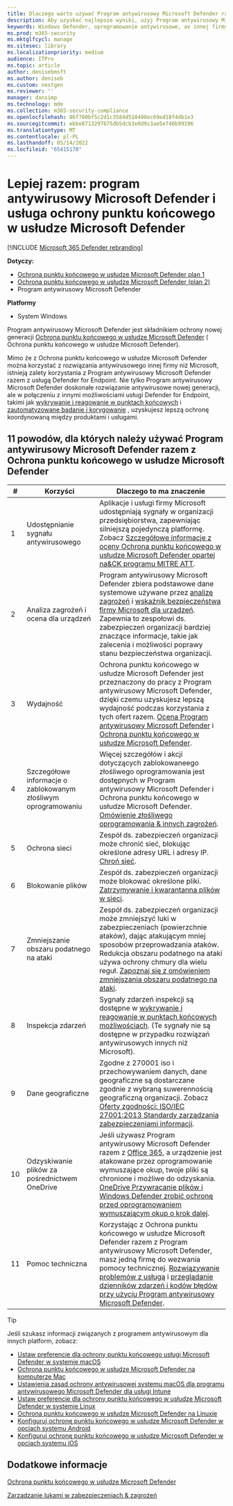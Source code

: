 ```yaml
---
title: Dlaczego warto używać Program antywirusowy Microsoft Defender razem z Ochrona punktu końcowego w usłudze Microsoft Defender
description: Aby uzyskać najlepsze wyniki, użyj Program antywirusowy Microsoft Defender razem z innymi ofertami firmy Microsoft.
keywords: Windows Defender, oprogramowanie antywirusowe, av innej firmy
ms.prod: m365-security
ms.mktglfcycl: manage
ms.sitesec: library
ms.localizationpriority: medium
audience: ITPro
ms.topic: article
author: denisebmsft
ms.author: deniseb
ms.custom: nextgen
ms.reviewer: ''
manager: dansimp
ms.technology: mde
ms.collection: m365-security-compliance
ms.openlocfilehash: 86f780bf5c2d1c3584d510490ec69ed18f4db1e3
ms.sourcegitcommit: ebbe8713297675db5dcb3e0d9c3ae5e746b99196
ms.translationtype: MT
ms.contentlocale: pl-PL
ms.lasthandoff: 05/14/2022
ms.locfileid: "65415178"
---
```

# <a name="better-together-microsoft-defender-antivirus-and-microsoft-defender-for-endpoint"></a>Lepiej razem: program antywirusowy Microsoft Defender i usługa ochrony punktu końcowego w usłudze Microsoft Defender

[!INCLUDE [Microsoft 365 Defender rebranding](../../includes/microsoft-defender.md)]


**Dotyczy:**

- [Ochrona punktu końcowego w usłudze Microsoft Defender plan 1](https://go.microsoft.com/fwlink/p/?linkid=2154037)
- [Ochrona punktu końcowego w usłudze Microsoft Defender (plan 2)](https://go.microsoft.com/fwlink/p/?linkid=2154037) 
- Program antywirusowy Microsoft Defender

**Platformy**
- System Windows

Program antywirusowy Microsoft Defender jest składnikiem ochrony nowej generacji [Ochrona punktu końcowego w usłudze Microsoft Defender](/microsoft-365/security/defender-endpoint/microsoft-defender-endpoint) ( Ochrona punktu końcowego w usłudze Microsoft Defender).

Mimo że z Ochrona punktu końcowego w usłudze Microsoft Defender można korzystać z rozwiązania antywirusowego innej firmy niż Microsoft, istnieją zalety korzystania z Program antywirusowy Microsoft Defender razem z usługą Defender for Endpoint. Nie tylko Program antywirusowy Microsoft Defender doskonałe rozwiązanie antywirusowe nowej generacji, ale w połączeniu z innymi możliwościami usługi Defender for Endpoint, takimi jak [wykrywanie i reagowanie w punktach końcowych](/microsoft-365/security/defender-endpoint/overview-endpoint-detection-response) i [zautomatyzowane badanie i korygowanie](/microsoft-365/security/defender-endpoint/automated-investigations) , uzyskujesz lepszą ochronę koordynowaną między produktami i usługami.

## <a name="11-reasons-to-use-microsoft-defender-antivirus-together-with-microsoft-defender-for-endpoint"></a>11 powodów, dla których należy używać Program antywirusowy Microsoft Defender razem z Ochrona punktu końcowego w usłudze Microsoft Defender

|#|Korzyści|Dlaczego to ma znaczenie|
|--|--|--|
|1|Udostępnianie sygnału antywirusowego|Aplikacje i usługi firmy Microsoft udostępniają sygnały w organizacji przedsiębiorstwa, zapewniając silniejszą pojedynczą platformę. Zobacz [Szczegółowe informacje z oceny Ochrona punktu końcowego w usłudze Microsoft Defender opartej na&CK programu MITRE ATT](https://www.microsoft.com/security/blog/2018/12/03/insights-from-the-mitre-attack-based-evaluation-of-windows-defender-atp/).|
|2|Analiza zagrożeń i ocena dla urządzeń|Program antywirusowy Microsoft Defender zbiera podstawowe dane systemowe używane przez [analizę zagrożeń](/microsoft-365/security/defender-endpoint/threat-analytics) i [wskaźnik bezpieczeństwa firmy Microsoft dla urządzeń](/microsoft-365/security/defender-endpoint/tvm-microsoft-secure-score-devices). Zapewnia to zespołowi ds. zabezpieczeń organizacji bardziej znaczące informacje, takie jak zalecenia i możliwości poprawy stanu bezpieczeństwa organizacji.|
|3|Wydajność|Ochrona punktu końcowego w usłudze Microsoft Defender jest przeznaczony do pracy z Program antywirusowy Microsoft Defender, dzięki czemu uzyskujesz lepszą wydajność podczas korzystania z tych ofert razem. [Ocena Program antywirusowy Microsoft Defender](evaluate-microsoft-defender-antivirus.md) i [Ochrona punktu końcowego w usłudze Microsoft Defender](/microsoft-365/security/defender-endpoint/evaluate-mde).|
|4|Szczegółowe informacje o zablokowanym złośliwym oprogramowaniu|Więcej szczegółów i akcji dotyczących zablokowaneego złośliwego oprogramowania jest dostępnych w Program antywirusowy Microsoft Defender i Ochrona punktu końcowego w usłudze Microsoft Defender. [Omówienie złośliwego oprogramowania & innych zagrożeń](/windows/security/threat-protection/intelligence/understanding-malware).|
|5|Ochrona sieci|Zespół ds. zabezpieczeń organizacji może chronić sieć, blokując określone adresy URL i adresy IP. [Chroń sieć](/microsoft-365/security/defender-endpoint/network-protection).|
|6|Blokowanie plików|Zespół ds. zabezpieczeń organizacji może blokować określone pliki. [Zatrzymywanie i kwarantanna plików w sieci](/microsoft-365/security/defender-endpoint/respond-file-alerts#stop-and-quarantine-files-in-your-network).|
|7|Zmniejszanie obszaru podatnego na ataki|Zespół ds. zabezpieczeń organizacji może zmniejszyć luki w zabezpieczeniach (powierzchnie ataków), dając atakującym mniej sposobów przeprowadzania ataków. Redukcja obszaru podatnego na ataki używa ochrony chmury dla wielu reguł. [Zapoznaj się z omówieniem zmniejszania obszaru podatnego na ataki](/microsoft-365/security/defender-endpoint/overview-attack-surface-reduction).|
|8|Inspekcja zdarzeń|Sygnały zdarzeń inspekcji są dostępne w [wykrywanie i reagowanie w punktach końcowych możliwościach](/microsoft-365/security/defender-endpoint/overview-endpoint-detection-response). (Te sygnały nie są dostępne w przypadku rozwiązań antywirusowych innych niż Microsoft).|
|9|Dane geograficzne|Zgodne z 270001 iso i przechowywaniem danych, dane geograficzne są dostarczane zgodnie z wybraną suwerennością geograficzną organizacji. Zobacz [Oferty zgodności: ISO/IEC 27001:2013 Standardy zarządzania zabezpieczeniami informacji](/microsoft-365/compliance/offering-iso-27001).|
|10|Odzyskiwanie plików za pośrednictwem OneDrive|Jeśli używasz Program antywirusowy Microsoft Defender razem z [Office 365](/Office365/Enterprise), a urządzenie jest atakowane przez oprogramowanie wymuszające okup, twoje pliki są chronione i możliwe do odzyskania. [OneDrive Przywracanie plików i Windows Defender zrobić ochronę przed oprogramowaniem wymuszającym okup o krok dalej](https://techcommunity.microsoft.com/t5/Microsoft-OneDrive-Blog/OneDrive-Files-Restore-and-Windows-Defender-takes-ransomware/ba-p/188001).|
|11|Pomoc techniczna|Korzystając z Ochrona punktu końcowego w usłudze Microsoft Defender razem z Program antywirusowy Microsoft Defender, masz jedną firmę do wezwania pomocy technicznej. [Rozwiązywanie problemów z usługą](/microsoft-365/security/defender-endpoint/troubleshoot-mdatp) i [przeglądanie dzienników zdarzeń i kodów błędów przy użyciu Program antywirusowy Microsoft Defender](troubleshoot-microsoft-defender-antivirus.md).|

> [!TIP]
> Jeśli szukasz informacji związanych z programem antywirusowym dla innych platform, zobacz:
> - [Ustaw preferencje dla ochrony punktu końcowego usługi Microsoft Defender w systemie macOS](mac-preferences.md)
> - [Ochrona punktu końcowego w usłudze Microsoft Defender na komputerze Mac](microsoft-defender-endpoint-mac.md)
> - [Ustawienia zasad ochrony antywirusowej systemu macOS dla programu antywirusowego Microsoft Defender dla usługi Intune](/mem/intune/protect/antivirus-microsoft-defender-settings-macos)
> - [Ustaw preferencje dla ochrony punktu końcowego w usłudze Microsoft Defender w systemie Linux](linux-preferences.md)
> - [Ochrona punktu końcowego w usłudze Microsoft Defender na Linuxie](microsoft-defender-endpoint-linux.md)
> - [Konfiguruj ochronę punktu końcowego w usłudze Microsoft Defender w opcjach systemu Android](android-configure.md)
> - [Konfiguruj ochronę punktu końcowego w usłudze Microsoft Defender w opcjach systemu iOS](ios-configure-features.md)

## <a name="learn-more"></a>Dodatkowe informacje

[Ochrona punktu końcowego w usłudze Microsoft Defender](/microsoft-365/security/defender-endpoint/microsoft-defender-endpoint)

[Zarządzanie lukami w zabezpieczeniach & zagrożeń](/microsoft-365/security/defender-endpoint/next-gen-threat-and-vuln-mgt)
